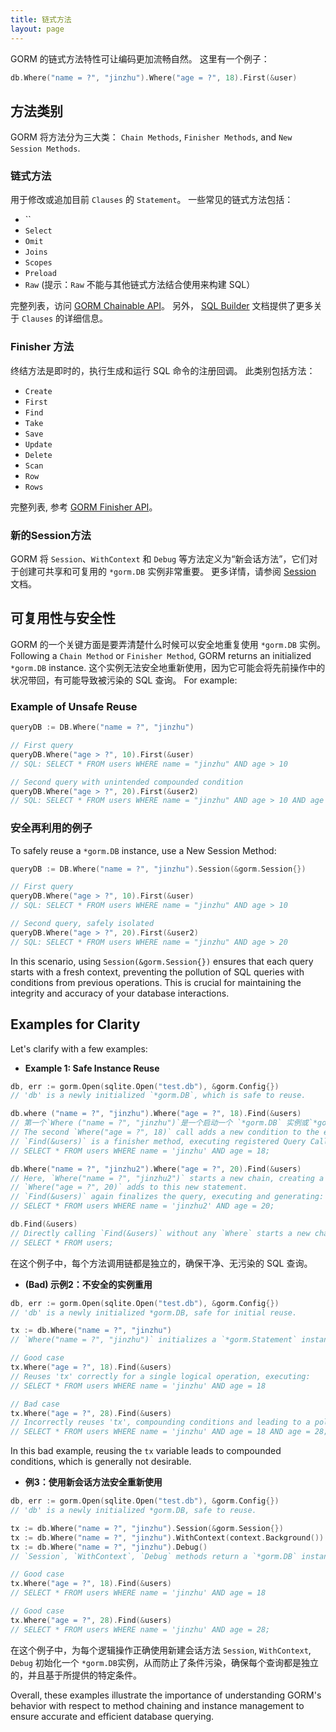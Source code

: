 ```yaml
---
title: 链式方法
layout: page
---
```


GORM 的链式方法特性可让编码更加流畅自然。 这里有一个例子：

```go
db.Where("name = ?", "jinzhu").Where("age = ?", 18).First(&user)
```

## 方法类别

GORM 将方法分为三大类： `Chain Methods`, `Finisher Methods`, and `New Session Methods`.

### 链式方法

用于修改或追加目前 `Clauses` 的 `Statement`。 一些常见的链式方法包括：

- ``
- `Select`
- `Omit`
- `Joins`
- `Scopes`
- `Preload`
- `Raw` (提示：`Raw` 不能与其他链式方法结合使用来构建 SQL）

完整列表，访问 [GORM Chainable API](https://github.com/go-gorm/gorm/blob/master/chainable_api.go)。 另外， [SQL Builder](sql_builder.html) 文档提供了更多关于 `Clauses` 的详细信息。

### Finisher 方法

终结方法是即时的，执行生成和运行 SQL 命令的注册回调。 此类别包括方法：

- `Create`
- `First`
- `Find`
- `Take`
- `Save`
- `Update`
- `Delete`
- `Scan`
- `Row`
- `Rows`

完整列表, 参考 [GORM Finisher API](https://github.com/go-gorm/gorm/blob/master/finisher_api.go)。

### 新的Session方法

GORM 将 `Session`、`WithContext` 和 `Debug` 等方法定义为“新会话方法”，它们对于创建可共享和可复用的 `*gorm.DB` 实例非常重要。 更多详情，请参阅 [Session](session.html) 文档。

## 可复用性与安全性

GORM 的一个关键方面是要弄清楚什么时候可以安全地重复使用 `*gorm.DB` 实例。 Following a `Chain Method` or `Finisher Method`, GORM returns an initialized `*gorm.DB` instance. 这个实例无法安全地重新使用，因为它可能会将先前操作中的状况带回，有可能导致被污染的 SQL 查询。 For example:

### Example of Unsafe Reuse

```go
queryDB := DB.Where("name = ?", "jinzhu")

// First query
queryDB.Where("age > ?", 10).First(&user)
// SQL: SELECT * FROM users WHERE name = "jinzhu" AND age > 10

// Second query with unintended compounded condition
queryDB.Where("age > ?", 20).First(&user2)
// SQL: SELECT * FROM users WHERE name = "jinzhu" AND age > 10 AND age > 20
```

### 安全再利用的例子

To safely reuse a `*gorm.DB` instance, use a New Session Method:

```go
queryDB := DB.Where("name = ?", "jinzhu").Session(&gorm.Session{})

// First query
queryDB.Where("age > ?", 10).First(&user)
// SQL: SELECT * FROM users WHERE name = "jinzhu" AND age > 10

// Second query, safely isolated
queryDB.Where("age > ?", 20).First(&user2)
// SQL: SELECT * FROM users WHERE name = "jinzhu" AND age > 20
```

In this scenario, using `Session(&gorm.Session{})` ensures that each query starts with a fresh context, preventing the pollution of SQL queries with conditions from previous operations. This is crucial for maintaining the integrity and accuracy of your database interactions.

## Examples for Clarity

Let's clarify with a few examples:

- **Example 1: Safe Instance Reuse**

```go
db, err := gorm.Open(sqlite.Open("test.db"), &gorm.Config{})
// 'db' is a newly initialized `*gorm.DB`, which is safe to reuse.

db.where ("name = ?", "jinzhu").Where("age = ?", 18).Find(&users)
// 第一个`Where ("name = ?", "jinzhu")`是一个启动一个 `*gorm.DB` 实例或`*gorm.Statement`的链式方法。
// The second `Where("age = ?", 18)` call adds a new condition to the existing `*gorm.Statement`.
// `Find(&users)` is a finisher method, executing registered Query Callbacks, generating and running:
// SELECT * FROM users WHERE name = 'jinzhu' AND age = 18;

db.Where("name = ?", "jinzhu2").Where("age = ?", 20).Find(&users)
// Here, `Where("name = ?", "jinzhu2")` starts a new chain, creating a fresh `*gorm.Statement`.
// `Where("age = ?", 20)` adds to this new statement.
// `Find(&users)` again finalizes the query, executing and generating:
// SELECT * FROM users WHERE name = 'jinzhu2' AND age = 20;

db.Find(&users)
// Directly calling `Find(&users)` without any `Where` starts a new chain and executes:
// SELECT * FROM users;
```

在这个例子中，每个方法调用链都是独立的，确保干净、无污染的 SQL 查询。

- **(Bad) 示例2：不安全的实例重用**

```go
db, err := gorm.Open(sqlite.Open("test.db"), &gorm.Config{})
// 'db' is a newly initialized *gorm.DB, safe for initial reuse.

tx := db.Where("name = ?", "jinzhu")
// `Where("name = ?", "jinzhu")` initializes a `*gorm.Statement` instance, which should not be reused across different logical operations.

// Good case
tx.Where("age = ?", 18).Find(&users)
// Reuses 'tx' correctly for a single logical operation, executing:
// SELECT * FROM users WHERE name = 'jinzhu' AND age = 18

// Bad case
tx.Where("age = ?", 28).Find(&users)
// Incorrectly reuses 'tx', compounding conditions and leading to a polluted query:
// SELECT * FROM users WHERE name = 'jinzhu' AND age = 18 AND age = 28;
```

In this bad example, reusing the `tx` variable leads to compounded conditions, which is generally not desirable.

- **例3：使用新会话方法安全重新使用**

```go
db, err := gorm.Open(sqlite.Open("test.db"), &gorm.Config{})
// 'db' is a newly initialized *gorm.DB, safe to reuse.

tx := db.Where("name = ?", "jinzhu").Session(&gorm.Session{})
tx := db.Where("name = ?", "jinzhu").WithContext(context.Background())
tx := db.Where("name = ?", "jinzhu").Debug()
// `Session`, `WithContext`, `Debug` methods return a `*gorm.DB` instance marked as safe for reuse. They base a newly initialized `*gorm.Statement` on the current conditions.

// Good case
tx.Where("age = ?", 18).Find(&users)
// SELECT * FROM users WHERE name = 'jinzhu' AND age = 18

// Good case
tx.Where("age = ?", 28).Find(&users)
// SELECT * FROM users WHERE name = 'jinzhu' AND age = 28;
```

在这个例子中，为每个逻辑操作正确使用新建会话方法 `Session`, `WithContext`, `Debug` 初始化一个 `*gorm.DB`实例，从而防止了条件污染，确保每个查询都是独立的，并且基于所提供的特定条件。

Overall, these examples illustrate the importance of understanding GORM's behavior with respect to method chaining and instance management to ensure accurate and efficient database querying.
